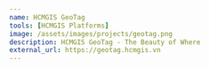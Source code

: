 ```yaml
---
name: HCMGIS GeoTag
tools: [HCMGIS Platforms]
image: /assets/images/projects/geotag.png
description: HCMGIS GeoTag - The Beauty of Where
external_url: https://geotag.hcmgis.vn
---
```

